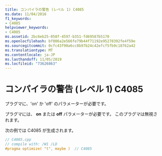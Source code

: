```yaml
---
title: コンパイラの警告 (レベル 1) C4085
ms.date: 11/04/2016
f1_keywords:
- C4085
helpviewer_keywords:
- C4085
ms.assetid: 2bc6eb25-058f-4597-b351-fd69587b5170
ms.openlocfilehash: bf006a2e566fe79b44f71192e95278392fe4f59e
ms.sourcegitcommit: 0cfc43f90a6cc8b97b24c42efcf5fb9c18762a42
ms.translationtype: MT
ms.contentlocale: ja-JP
ms.lasthandoff: 11/05/2019
ms.locfileid: "73626863"
---
```

# <a name="compiler-warning-level-1-c4085"></a>コンパイラの警告 (レベル 1) C4085

プラグマに、'on' か 'off' のパラメーターが必要です。

プラグマには、 **on** または **off** パラメーターが必要です。 このプラグマは無視されます。

次の例では C4085 が生成されます。

```cpp
// C4085.cpp
// compile with: /W1 /LD
#pragma optimize( "t", maybe )  // C4085
```